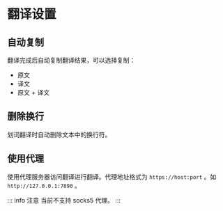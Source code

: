 # 翻译设置

## 自动复制

翻译完成后自动复制翻译结果，可以选择复制：

- 原文
- 译文
- 原文 + 译文

## 删除换行

划词翻译时自动删除文本中的换行符。

## 使用代理

使用代理服务器访问翻译进行翻译。代理地址格式为 `https://host:port` 。如 `http://127.0.0.1:7890` 。

::: info 注意
当前不支持 socks5 代理。
:::
